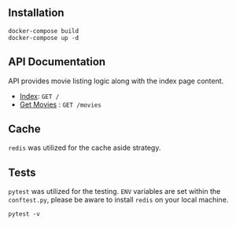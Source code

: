 ## Installation


```console
docker-compose build
docker-compose up -d
```

## API Documentation

API provides movie listing logic along with the index page content.
* [Index](/app/api.md): `GET /`
* [Get Movies](/app/api.md) : `GET /movies`

## Cache
`redis` was utilized for the cache aside strategy.

## Tests
`pytest` was utilized for the testing. `ENV` variables 
are set within the `conftest.py`, please 
be aware to install `redis` on your local machine.
```console
pytest -v
```